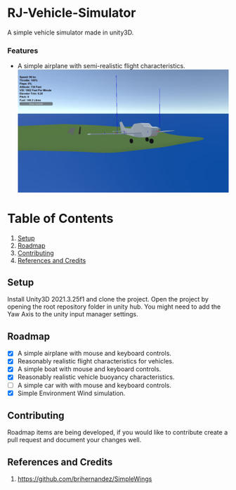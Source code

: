 # RJ-Vehicle-Simulator
 A simple vehicle simulator made in unity3D.

### Features
- A simple airplane with semi-realistic flight characteristics.
![Flying screenshot](screenshot1.JPG)

# Table of Contents
1. [Setup](#Setup)
2. [Roadmap](#Roadmap)
3. [Contributing](#Contributing)
4. [References and Credits](#References-and-Credits)


## Setup
Install Unity3D 2021.3.25f1 and clone the project. Open the project by opening the root repository folder in unity hub.
You might need to add the Yaw Axis to the unity input manager settings.
## Roadmap
- [x] A simple airplane with mouse and keyboard controls.
- [x] Reasonably realistic flight characteristics for vehicles.
- [x] A simple boat with mouse and keyboard controls.
- [x] Reasonably realistic vehicle buoyancy characteristics.
- [ ] A simple car with with mouse and keyboard controls.
- [x] Simple Environment Wind simulation.

## Contributing
Roadmap items are being developed, if you would like to contribute create a pull request and document your changes well.

## References and Credits
1. https://github.com/brihernandez/SimpleWings